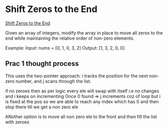 # Shift Zeros to the End

[Shift Zeros to the End](https://bytebytego.com/exercises/coding-patterns/two-pointers/shift-zeros-to-the-end)

Given an array of integers, modify the array in place to move all zeros to the end while maintaining the relative order of non-zero elements.

Example:
Input: nums = [0, 1, 0, 3, 2]
Output: [1, 3, 2, 0, 0]

## Prac 1 thought process

This uses the two-pointer approach: i tracks the position for the next non-zero number, and j scans through the list.

if no zeroes then as per logic every ele will swap with itself i.e no changes and i keeps on incrementing
Once 0 found => j increments coz of loop but i is fixed at the pos so we are able to reach any index which has 0 and then stop there till we get a non zero ele

ANother option is to move all non zero ele to the front and then fill the list with zeroes